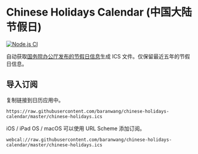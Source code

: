 # Chinese Holidays Calendar (中国大陆节假日)

[![Node.js CI](https://github.com/baranwang/chinese-holidays-calendar/actions/workflows/build.yml/badge.svg?branch=main)](https://github.com/baranwang/chinese-holidays-calendar/actions/workflows/build.yml)

自动获取[国务院办公厅发布的节假日信息](http://sousuo.gov.cn/s.htm?q=年部分节假日安排的通知&t=paper&n=5&searchfield=title&sort=pubtime&sortType=1)生成 ICS 文件。仅保留最近五年的节假日信息。

## 导入订阅

复制链接到日历应用中。

```
https://raw.githubusercontent.com/baranwang/chinese-holidays-calendar/master/chinese-holidays.ics
```

iOS / iPad OS / macOS 可以使用 URL Scheme 添加订阅。

```
webcal://raw.githubusercontent.com/baranwang/chinese-holidays-calendar/master/chinese-holidays.ics
```

